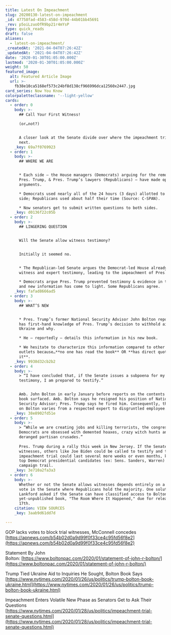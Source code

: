 ```yaml
---
title: Latest On Impeachment
slug: 20200130-latest-on-impeachment
_id: 47758fad-4583-458d-970d-44b01bb45691
_rev: p5oiLzuoOfR9bp21r4mYsP
type: quick_reads
draft: false
aliases:
  - latest-on-impeachment/
_createdAt: '2021-04-04T07:26:42Z'
_updatedAt: '2021-04-04T07:26:42Z'
date: '2020-01-30T01:05:00.000Z'
lastmod: '2020-01-30T01:05:00.000Z'
weight: 50
featured_image:
  alt: Featured Article Image
  url: >-
    fb38e10ca5168ef573c24bf8d138cf966996dca12560x2447.jpg
card_series: Now You Know
colorpaletteclassname: '--light-yellow'
cards:
  - order: 0
    body: >-
      ## Call Your First Witness!  

      (or…not?)


      A closer look at the Senate divide over where the impeachment trial goes
      next.
    _key: 69a7f0769923
  - order: 1
    body: >-
      ## WHERE WE ARE


      * Each side – the House managers (Democrats) arguing for the removal of
      Pres. Trump, & Pres. Trump’s lawyers (Republicans) – have made opening
      arguments.

      * Democrats used nearly all of the 24 hours (3 days) allotted to each
      side; Republicans used about half their time (Source: C-SPAN).

      * Now senators get to submit written questions to both sides.
    _key: d0136f22c05b
  - order: 2
    body: >-
      ## LINGERING QUESTION


      Will the Senate allow witness testimony?


      Initially it seemed no.


      * The Republican-led Senate argues the Democrat-led House already allowed
      witness and expert testimony, leading to the impeachment of Pres. Trump.

      * Democrats argue Pres. Trump prevented testimony & evidence in the House
      and new information has come to light. Some Republicans agree.
    _key: fafad8666ad5
  - order: 3
    body: >-
      ## WHAT’S NEW


      * Pres. Trump’s former National Security Advisor John Bolton reportedly
      has first-hand knowledge of Pres. Trump’s decision to withhold aid from
      Ukraine and why.

      * He – reportedly – details this information in his new book.

      * We hesitate to characterize this information compared to other media
      outlets because…**no one has read the book** OR **has direct quotes from
      it**.
    _key: 9938d32cb2b2
  - order: 4
    body: >-
      > “I have concluded that, if the Senate issues a subpoena for my
      testimony, I am prepared to testify.”


      Amb. John Bolton in early January before reports on the contents of his
      book surfaced. Amb. Bolton says he resigned his position of National
      Security Advisor; Pres. Trump says he fired him. Consequently, the opinion
      on Bolton varies from a respected expert to disgruntled employee.
    _key: 38e8902fd51e
  - order: 5
    body: >-
      > “While we are creating jobs and killing terrorists, the congressional
      Democrats are obsessed with demented hoaxes, crazy witch hunts and
      deranged partisan crusades.”  
        
      Pres. Trump during a rally this week in New Jersey. If the Senate allows
      witnesses, others like Joe Biden could be called to testify and the
      impeachment trial could last several more weeks or even months, keeping
      top Democrat presidential candidates (ex: Sens. Sanders, Warren) off the
      campaign trail.
    _key: 3e710a2fa3a3
  - order: 6
    body: >-
      Whether or not the Senate allows witnesses depends entirely on a majority
      vote in the Senate where Republicans hold the majority. One solution? Sen.
      Lankford asked if the Senate can have classified access to Bolton's
      yet-unpublished book, "The Room Where It Happened," due for release March
      17th.
    citation: VIEW SOURCES
    _key: 3aab9d61dd7d

---
```

GOP lacks votes to block trial witnesses, McConnell concedes  
[https://apnews.com/b54b02d0a9d99f0f33ce4c95fd56f8e2](https://apnews.com/b54b02d0a9d99f0f33ce4c95fd56f8e2)

Statement By John Bolton: [https://www.boltonpac.com/2020/01/statement-of-john-r-bolton/](https://www.boltonpac.com/2020/01/statement-of-john-r-bolton/)

Trump Tied Ukraine Aid to Inquiries He Sought, Bolton Book Says  
[https://www.nytimes.com/2020/01/26/us/politics/trump-bolton-book-ukraine.html](https://www.nytimes.com/2020/01/26/us/politics/trump-bolton-book-ukraine.html)

Impeachment Enters Volatile New Phase as Senators Get to Ask Their Questions  
[https://www.nytimes.com/2020/01/28/us/politics/impeachment-trial-senate-questions.html](https://www.nytimes.com/2020/01/28/us/politics/impeachment-trial-senate-questions.html)